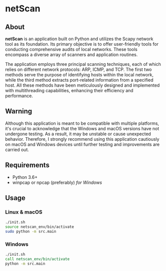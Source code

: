 # netScan

## About

**netScan** is an application built on Python and utilizes the Scapy network tool as its foundation. Its primary objective is to offer user-friendly tools for conducting comprehensive audits of local networks. These tools encompass a diverse array of scanners and application routines.

The application employs three principal scanning techniques, each of which relies on different network protocols: ARP, ICMP, and TCP. The first two methods serve the purpose of identifying hosts within the local network, while the third method extracts port-related information from a specified host. All these methods have been meticulously designed and implemented with multithreading capabilities, enhancing their efficiency and performance.

## Warning

Although this application is meant to be compatible with multiple platforms, it's crucial to acknowledge that the Windows and macOS versions have not undergone testing. As a result, it may be unstable or cause unexpected behavior. Therefore, I strongly recommend using this application cautiously on macOS and Windows devices until further testing and improvements are carried out.

## Requirements

+ Python 3.6+
+ winpcap or npcap (preferably) *for Windows*

## Usage

### Linux & macOS

```bash
./init.sh
source netscan_env/bin/activate
sudo python -m src.main
```

### Windows

```bat
./init.sh
call netscan_env/bin/activate
python -m src.main
```
